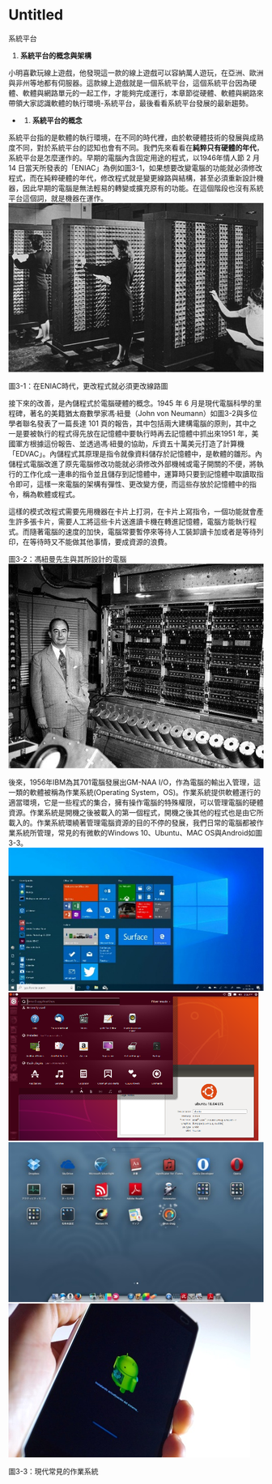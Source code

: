 # Untitled

系統平台

1. **系統平台的概念與架構**

小明喜歡玩線上遊戲，他發現這一款的線上遊戲可以容納萬人遊玩，在亞洲、歐洲與非州等地都有伺服器。這款線上遊戲就是一個系統平台，這個系統平台因為硬體、軟體與網路單元的一起工作，才能夠完成運行，本章節從硬體、軟體與網路來帶領大家認識軟體的執行環境-系統平台，最後看看系統平台發展的最新趨勢。

* 1. **系統平台的概念**

系統平台指的是軟體的執行環境，在不同的時代裡，由於軟硬體技術的發展與成熟度不同，對於系統平台的認知也會有不同。我們先來看看在**純粹只有硬體的年代**，系統平台是怎麼運作的。早期的電腦內含固定用途的程式，以1946年情人節 2 月 14 日當天所發表的「ENIAC」為例如圖3-1，如果想要改變電腦的功能就必須修改程式，而在純粹硬體的年代，修改程式就是變更線路與結構，甚至必須重新設計機器，因此早期的電腦是無法輕易的轉變或擴充原有的功能。在這個階段也沒有系統平台這個詞，就是機器在運作。![](.gitbook/assets/0%20%281%29.jpeg)

圖3-1：在ENIAC時代，更改程式就必須更改線路圖

接下來的改善，是內儲程式於電腦硬體的概念。1945 年 6 月是現代電腦科學的里程碑，著名的美籍猶太裔數學家馮·紐曼（John von Neumann）如圖3-2與多位學者聯名發表了一篇長達 101 頁的報告，其中包括兩大建構電腦的原則，其中之一是要被執行的程式得先放在記憶體中要執行時再去記憶體中抓出來1951 年，美國軍方根據這份報告、並透過馮·紐曼的協助，斥資五十萬美元打造了計算機「EDVAC」。內儲程式其原理是指令就像資料儲存於記憶體中，是軟體的雛形。內儲程式電腦改進了原先電腦修改功能就必須修改外部機械或電子開關的不便，將執行的工作化成一連串的指令並且儲存到記憶體中，運算時只要到記憶體中取讀取指令即可，這樣一來電腦的架構有彈性、更改變方便，而這些存放於記憶體中的指令，稱為軟體或程式。

這樣的模式改程式需要先用機器在卡片上打洞，在卡片上寫指令，一個功能就會產生許多張卡片，需要人工將這些卡片送進讀卡機在轉進記憶體，電腦方能執行程式。而隨著電腦的速度的加快，電腦常要暫停來等待人工裝卸讀卡加或者是等待列印，在等待時又不能做其他事情，要成資源的浪費。

圖3-2：馮紐曼先生與其所設計的電腦![](.gitbook/assets/1%20%281%29.jpeg)

後來，1956年IBM為其701電腦發展出GM-NAA I/O，作為電腦的輸出入管理，這一類的軟體被稱為作業系統\(Operating System，OS\)。作業系統提供軟體運行的適當環境，它是一些程式的集合，擁有操作電腦的特殊權限，可以管理電腦的硬體資源。作業系統是開機之後被載入的第一個程式，開機之後其他的程式也是由它所載入的。作業系統環繞著管理電腦資源的目的不停的發展，我們日常的電腦都被作業系統所管理，常見的有微軟的Windows 10、Ubuntu、MAC OS與Android如圖3-3。![](.gitbook/assets/2%20%281%29.jpeg)![](.gitbook/assets/3%20%281%29.png)![](.gitbook/assets/4.jpeg)![](.gitbook/assets/5.jpeg)

圖3-3：現代常見的作業系統

